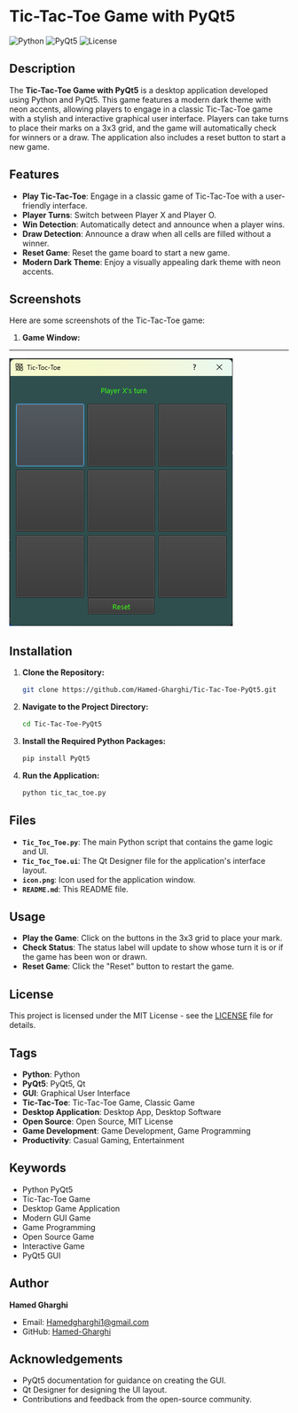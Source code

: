 # Tic-Tac-Toe Game with PyQt5

![Python](https://img.shields.io/badge/Python-3.x-blue.svg)
![PyQt5](https://img.shields.io/badge/PyQt5-5.15.4-purple.svg)
![License](https://img.shields.io/badge/License-MIT-green.svg)

## Description

The **Tic-Tac-Toe Game with PyQt5** is a desktop application developed using Python and PyQt5. This game features a modern dark theme with neon accents, allowing players to engage in a classic Tic-Tac-Toe game with a stylish and interactive graphical user interface. Players can take turns to place their marks on a 3x3 grid, and the game will automatically check for winners or a draw. The application also includes a reset button to start a new game.

## Features

- **Play Tic-Tac-Toe**: Engage in a classic game of Tic-Tac-Toe with a user-friendly interface.
- **Player Turns**: Switch between Player X and Player O.
- **Win Detection**: Automatically detect and announce when a player wins.
- **Draw Detection**: Announce a draw when all cells are filled without a winner.
- **Reset Game**: Reset the game board to start a new game.
- **Modern Dark Theme**: Enjoy a visually appealing dark theme with neon accents.

## Screenshots

Here are some screenshots of the Tic-Tac-Toe game:

1. **Game Window:**
---
   ![Game Window](screenshots/game_window.png)


## Installation

1. **Clone the Repository:**

   ```bash
   git clone https://github.com/Hamed-Gharghi/Tic-Tac-Toe-PyQt5.git
   ```

2. **Navigate to the Project Directory:**

   ```bash
   cd Tic-Tac-Toe-PyQt5
   ```

3. **Install the Required Python Packages:**

   ```bash
   pip install PyQt5
   ```

4. **Run the Application:**

   ```bash
   python tic_tac_toe.py
   ```

## Files

- **`Tic_Toc_Toe.py`**: The main Python script that contains the game logic and UI.
- **`Tic_Toc_Toe.ui`**: The Qt Designer file for the application's interface layout.
- **`icon.png`**: Icon used for the application window.
- **`README.md`**: This README file.

## Usage

- **Play the Game**: Click on the buttons in the 3x3 grid to place your mark.
- **Check Status**: The status label will update to show whose turn it is or if the game has been won or drawn.
- **Reset Game**: Click the "Reset" button to restart the game.

## License

This project is licensed under the MIT License - see the [LICENSE](LICENSE) file for details.

## Tags

- **Python**: Python
- **PyQt5**: PyQt5, Qt
- **GUI**: Graphical User Interface
- **Tic-Tac-Toe**: Tic-Tac-Toe Game, Classic Game
- **Desktop Application**: Desktop App, Desktop Software
- **Open Source**: Open Source, MIT License
- **Game Development**: Game Development, Game Programming
- **Productivity**: Casual Gaming, Entertainment

## Keywords

- Python PyQt5
- Tic-Tac-Toe Game
- Desktop Game Application
- Modern GUI Game
- Game Programming
- Open Source Game
- Interactive Game
- PyQt5 GUI

## Author

**Hamed Gharghi**

- Email: [Hamedgharghi1@gmail.com](mailto:Hamedgharghi1@gmail.com)
- GitHub: [Hamed-Gharghi](https://github.com/Hamed-Gharghi)

## Acknowledgements

- PyQt5 documentation for guidance on creating the GUI.
- Qt Designer for designing the UI layout.
- Contributions and feedback from the open-source community.


